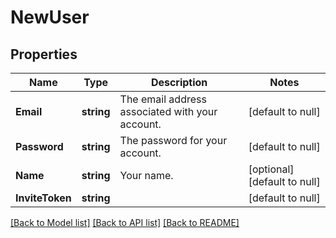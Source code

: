 # NewUser

## Properties
Name | Type | Description | Notes
------------ | ------------- | ------------- | -------------
**Email** | **string** | The email address associated with your account. | [default to null]
**Password** | **string** | The password for your account. | [default to null]
**Name** | **string** | Your name. | [optional] [default to null]
**InviteToken** | **string** |  | [default to null]

[[Back to Model list]](../README.md#documentation-for-models) [[Back to API list]](../README.md#documentation-for-api-endpoints) [[Back to README]](../README.md)


